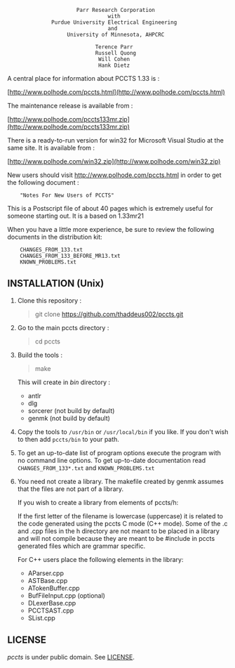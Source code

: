 
                          Parr Research Corporation
                                    with
                  Purdue University Electrical Engineering
                                    and
                       University of Minnesota, AHPCRC

                                Terence Parr
                                Russell Quong
                                 Will Cohen
                                 Hank Dietz


A central place for information about PCCTS 1.33 is :

   [http://www.polhode.com/pccts.html](http://www.polhode.com/pccts.html)

The maintenance release is available from :

   [http://www.polhode.com/pccts133mr.zip](http://www.polhode.com/pccts133mr.zip)

There is a ready-to-run version for win32 for Microsoft Visual Studio
at the same site. It is available from :

   [http://www.polhode.com/win32.zip](http://www.polhode.com/win32.zip)

New users should visit http://www.polhode.com/pccts.html in
order to get the following document :

        "Notes For New Users of PCCTS"

This is a Postscript file of about 40 pages which is extremely 
useful for someone starting out. It is a based on 1.33mr21

When you have a little more experience, be sure to review the
following documents in the distribution kit:

        CHANGES_FROM_133.txt
        CHANGES_FROM_133_BEFORE_MR13.txt
        KNOWN_PROBLEMS.txt


## INSTALLATION (Unix)

1. Clone this repository : 

   > git clone https://github.com/thaddeus002/pccts.git

1. Go to the main pccts directory :

   > cd pccts

1. Build the tools :

   > make

   This will create in _bin_ directory :

    * antlr
    * dlg
    * sorcerer (not build by default)
    * genmk (not build by default)

1. Copy the tools to `/usr/bin` or `/usr/local/bin` if you like. If you
   don't wish to then add `pccts/bin` to your path.

1. To get an up-to-date list of program options execute the
   program with no command line options. To get up-to-date
   documentation read `CHANGES_FROM_133*.txt` and 
   `KNOWN_PROBLEMS.txt`
   
1. You need not create a library. The makefile created by genmk
   assumes that the files are not part of a library. 

   If you wish to create a library from elements of pccts/h:

   If the first letter of the filename is lowercase (uppercase) it is
   related to the code generated using the pccts C mode (C++ mode).
   Some of the .c and .cpp files in the h directory are not meant to
   be placed in a library and will not compile because they are meant
   to be #include in pccts generated files which are grammar specific.

   For C++ users place the following elements in the library:

    * AParser.cpp
    * ASTBase.cpp
    * ATokenBuffer.cpp
    * BufFileInput.cpp (optional)
    * DLexerBase.cpp
    * PCCTSAST.cpp
    * SList.cpp

## LICENSE

*pccts* is under public domain. See [LICENSE](LICENSE).
